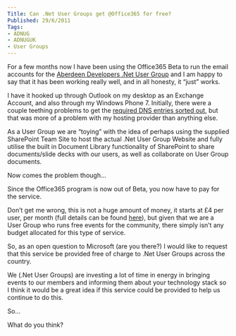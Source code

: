 ```yaml
---
Title: Can .Net User Groups get @Office365 for free?
Published: 29/6/2011
Tags:
- ADNUG
- ADNUGUK
- User Groups
---
```


For a few months now I have been using the Office365 Beta to run the email accounts for the [Aberdeen Developers .Net User Group](http://www.aberdeendevelopers.co.uk/) and I am happy to say that it has been working really well, and in all honesty, it “just” works.

I have it hooked up through Outlook on my desktop as an Exchange Account, and also through my Windows Phone 7. Initially, there were a couple teething problems to get the [required DNS entries sorted out](http://www.gep13.co.uk/blog/configure-dns-settings-for-office-365), but that was more of a problem with my hosting provider than anything else.

As a User Group we are “toying” with the idea of perhaps using the supplied SharePoint Team Site to host the actual .Net User Group Website and fully utilise the built in Document Library functionality of SharePoint to share documents/slide decks with our users, as well as collaborate on User Group documents.

Now comes the problem though...

Since the Office365 program is now out of Beta, you now have to pay for the service.

Don’t get me wrong, this is not a huge amount of money, it starts at £4 per user, per month (full details can be found [here](http://www.microsoft.com/en-gb/office365/online-software.aspx)), but given that we are a User Group who runs free events for the community, there simply isn’t any budget allocated for this type of service.

So, as an open question to Microsoft (are you there?) I would like to request that this service be provided free of charge to .Net User Groups across the country.

We (.Net User Groups) are investing a lot of time in energy in bringing events to our members and informing them about your technology stack so I think it would be a great idea if this service could be provided to help us continue to do this.

So...

What do you think?
